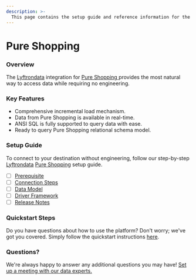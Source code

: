 ```yaml
---
description: >-
  This page contains the setup guide and reference information for the Pure Shopping source connector.
---
```


# Pure Shopping

### Overview

The [Lyftrondata](https://www.lyftrondata.com/) integration for [Pure Shopping](https://www.lyftrondata.com/integration/pure-shopping/)[ ](https://www.lyftrondata.com/integration/pure-shopping/)provides the most natural way to access data while requiring no engineering.

### Key Features

* Comprehensive incremental load mechanism.
* Data from Pure Shopping is available in real-time.&#x20;
* ANSI SQL is fully supported to query data with ease.
* Ready to query Pure Shopping relational schema model.

### Setup Guide

To connect to your destination without engineering, follow our step-by-step [Lyftrondata](https://www.lyftrondata.com/)  [Pure Shopping](https://www.lyftrondata.com/integration/pure-shopping/) setup guide.

* [ ] [Prerequisite](../../marketing-analytics/pure-shopping/prerequisite.md)
* [ ] [Connection Steps](../../marketing-analytics/pure-shopping/connection-steps.md)
* [ ] [Data Model](../../marketing-analytics/pure-shopping/data-model/)
* [ ] [Driver Framework](../../marketing-analytics/pure-shopping/driver-framework/)
* [ ] [Release Notes](../../marketing-analytics/pure-shopping/release-notes.md)

### Quickstart Steps

Do you have questions about how to use the platform? Don't worry; we've got you covered. Simply follow the quickstart instructions [here](../../../quickstart-steps.md).

### Questions? <a href="#questions" id="questions"></a>

We're always happy to answer any additional questions you may have! [Set up a meeting with our data experts.](https://www.lyftrondata.com/book-a-meeting/)

